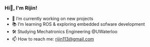 ### Hi👋, I'm Rijin!
- 🔭 I’m currently working on new projects 
- 📚 I’m learning ROS & exploring embedded sofware development
- 🛠️ Studying Mechatronics Engineering @UWaterloo
- 📫 How to reach me: rijin113@gmail.com

<!--
- 🔭 I’m currently working on ...
- 🌱 I’m currently learning ROS, 
- 👯 I’m looking to collaborate on ...
- 🤔 I’m looking for help with ...
- 💬 Ask me about ...
- 📫 How to reach me: rijin113@gmail.com
- 😄 Pronouns: ...
- ⚡ Fun fact: ...
-->
